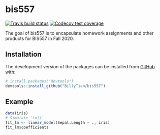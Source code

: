 
<!-- README.md is generated from README.Rmd. Please edit that file -->

# bis557

<!-- badges: start -->

[![Travis build
status](https://travis-ci.com/BillyTian/bis557.svg?branch=master)](https://travis-ci.com/BillyTian/bis557)
[![Codecov test
coverage](https://codecov.io/gh/BillyTian/bis557/branch/master/graph/badge.svg)](https://codecov.io/gh/BillyTian/bis557?branch=master)
<!-- badges: end -->

The goal of bis557 is to encapsulate homework assignments and other
products for BIS557 in Fall 2020.

## Installation

The development version of the packages can be installed from
[GitHub](https://github.com/) with:

``` r
# install.packages("devtools")
devtools::install_github("BillyTian/bis557")
```

## Example

``` r
data(iris)
# Simulate 'lm()'
fit_lm <- linear_model(Sepal.Length ~ ., iris)
fit_lm$coefficients
```
